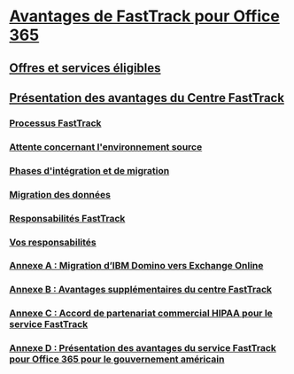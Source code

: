 # [Avantages de FastTrack pour Office 365](fasttrack-benefit-for-office-365.md)
## [Offres et services éligibles](eligible-services-and-plans.md)
## [Présentation des avantages du Centre FastTrack](fasttrack-benefit-overview.md)
### [Processus FastTrack](fasttrack-process.md)
### [Attente concernant l'environnement source](source-environment-expectations.md)
### [Phases d'intégration et de migration](onboarding-and-migration.md)
### [Migration des données](data-migration.md)
### [Responsabilités FastTrack](fasttrack-responsibilities.md)
### [Vos responsabilités](your-responsibilities.md)
### [Annexe A : Migration d’IBM Domino vers Exchange Online](from-ibm-domino-to-exchange-online.md)
### [Annexe B : Avantages supplémentaires du centre FastTrack](fasttrack-additional-benefits.md)
### [Annexe C : Accord de partenariat commercial HIPAA pour le service FastTrack](hipaa-business-associate-agreement.md)
### [Annexe D : Présentation des avantages du service FastTrack pour Office 365 pour le gouvernement américain](US-Gov-appendix-overview.md)
